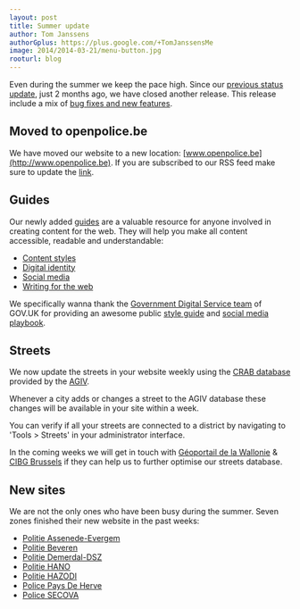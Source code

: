 ```yaml
---
layout: post
title: Summer update
author: Tom Janssens
authorGplus: https://plus.google.com/+TomJanssensMe
image: 2014/2014-03-21/menu-button.jpg
rooturl: blog
---
```


Even during the summer we keep the pace high. Since our [previous status update](http://belgianpolice.github.io/blog/2014/06/27/status-update.html), just 2 months ago, we have closed another release. This release include a mix of [bug fixes and new features]((https://github.com/belgianpolice/internet-platform/releases/tag/v2.6)).

## Moved to openpolice.be
We have moved our website to a new location: [www.openpolice.be](http://www.openpolice.be). If you are subscribed to our RSS feed make sure to update the [link](/blog.xml).

## Guides
Our newly added [guides](http://www.openpolice.be/guides/) are a valuable resource for anyone involved in creating content for the web. They will help you make all content accessible, readable and understandable:

- [Content styles](/guides/content-styles.html)
- [Digital identity](/guides/digital-identity.html)
- [Social media](/guides/social-media.html)
- [Writing for the web](/guides/writing-for-the-web.html)

We specifically wanna thank the [Government Digital Service team](https://gds.blog.gov.uk/) of GOV.UK for providing an awesome public [style guide](https://www.gov.uk/design-principles/style-guide) and [social media playbook](https://gdssocialmedia.blog.gov.uk/playbook/#the-case-for-social-media).

## Streets
We now update the streets in your website weekly using the [CRAB database](https://www.agiv.be/producten/crab) provided by the [AGIV](https://www.agiv.be/).

Whenever a city adds or changes a street to the AGIV database these changes will be available in your site within a week.

You can verify if all your streets are connected to a district by navigating to 'Tools > Streets' in your administrator interface.

In the coming weeks we will get in touch with [Géoportail de la Wallonie](http://geoportail.wallonie.be/) & [CIBG Brussels](http://www.cibg.irisnet.be/) if they can help us to further optimise our streets database.

## New sites
We are not the only ones who have been busy during the summer. Seven zones finished their new website in the past weeks:

- [Politie Assenede-Evergem](http://www.lokalepolitie.be/5421)
- [Politie Beveren](http://www.lokalepolitie.be/5430)
- [Politie Demerdal-DSZ](http://www.lokalepolitie.be/5396)
- [Politie HANO](http://www.lokalepolitie.be/5372)
- [Politie HAZODI](http://www.lokalepolitie.be/5370)
- [Police Pays De Herve](http://www.policelocale.be/5288)
- [Police SECOVA](http://www.policelocale.be/5283)